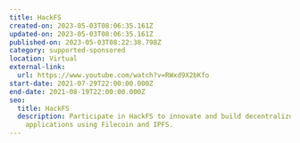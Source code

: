 ```yaml
---
title: HackFS
created-on: 2023-05-03T08:06:35.161Z
updated-on: 2023-05-03T08:06:35.161Z
published-on: 2023-05-03T08:22:38.798Z
category: supported-sponsored
location: Virtual
external-link:
  url: https://www.youtube.com/watch?v=RWxd9X2bKfo
start-date: 2021-07-29T22:00:00.000Z
end-date: 2021-08-19T22:00:00.000Z
seo:
  title: HackFS
  description: Participate in HackFS to innovate and build decentralized
    applications using Filecoin and IPFS.
---
```

